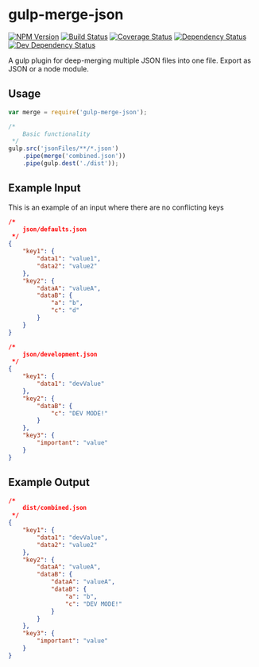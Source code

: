 # gulp-merge-json
[![NPM Version][npm-image]][npm-url] [![Build Status][build-image]][build-url] [![Coverage Status][coverage-image]][coverage-url] [![Dependency Status][depstat-image]][depstat-url] [![Dev Dependency Status][devdepstat-image]][devdepstat-url]

A gulp plugin for deep-merging multiple JSON files into one file. Export as JSON or a node module.

## Usage
```javascript
var merge = require('gulp-merge-json');

/*
	Basic functionality
 */
gulp.src('jsonFiles/**/*.json')
	.pipe(merge('combined.json'))
	.pipe(gulp.dest('./dist'));
```

## Example Input
This is an example of an input where there are no conflicting keys

```JSON
/*
	json/defaults.json
 */
{
	"key1": {
		"data1": "value1",
		"data2": "value2"
	},
	"key2": {
		"dataA": "valueA",
		"dataB": {
			"a": "b",
			"c": "d"
		}
	}
}

/*
	json/development.json
 */
{
	"key1": {
		"data1": "devValue"
	},
	"key2": {
		"dataB": {
			"c": "DEV MODE!"
		}
	},
	"key3": {
		"important": "value"
	}
}
```

## Example Output
```JSON
/*
	dist/combined.json
 */
{
	"key1": {
		"data1": "devValue",
		"data2": "value2"
	},
	"key2": {
		"dataA": "valueA",
		"dataB": {
			"dataA": "valueA",
			"dataB": {
				"a": "b",
				"c": "DEV MODE!"
			}
		}
	},
	"key3": {
		"important": "value"
	}
}
```

[build-url]: https://travis-ci.org/joshswan/gulp-merge-json
[build-image]: https://travis-ci.org/joshswan/gulp-merge-json.svg?branch=master
[coverage-url]: https://coveralls.io/github/joshswan/gulp-merge-json?branch=master
[coverage-image]: https://coveralls.io/repos/joshswan/gulp-merge-json/badge.svg?branch=master&service=github
[depstat-url]: https://david-dm.org/joshswan/gulp-merge-json
[depstat-image]: https://david-dm.org/joshswan/gulp-merge-json.svg
[devdepstat-url]: https://david-dm.org/joshswan/gulp-merge-json#info=devDependencies
[devdepstat-image]: https://david-dm.org/joshswan/gulp-merge-json/dev-status.svg
[npm-url]: https://www.npmjs.com/package/gulp-merge-json
[npm-image]: https://badge.fury.io/js/gulp-merge-json.svg
